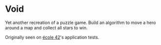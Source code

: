 # Void

Yet another recreation of a puzzle game. Build an algorithm to move a hero around a map and collect all stars to win.

Originally seen on [école 42](https://www.42.fr/)'s application tests.
